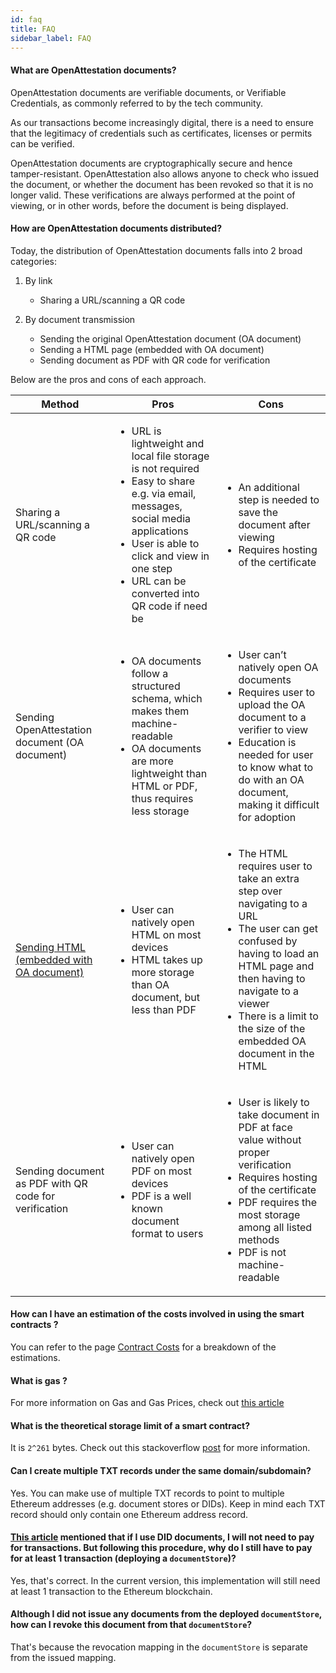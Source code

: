 ```yaml
---
id: faq
title: FAQ
sidebar_label: FAQ
---
```


#### What are OpenAttestation documents?

OpenAttestation documents are verifiable documents, or Verifiable Credentials, as commonly referred to by the tech community. 

As our transactions become increasingly digital, there is a need to ensure that the legitimacy of credentials such as certificates, licenses or permits can be verified. 

OpenAttestation documents are cryptographically secure and hence tamper-resistant. OpenAttestation also allows anyone to check who issued the document, or whether the document has been revoked so that it is no longer valid. These verifications are always performed at the point of viewing, or in other words, before the document is being displayed. 

#### How are OpenAttestation documents distributed?

Today, the distribution of OpenAttestation documents falls into 2 broad categories: 

1. By link 
    - Sharing a URL/scanning a QR code

2. By document transmission 
    - Sending the original OpenAttestation document (OA document) 
    - Sending a HTML page (embedded with OA document)
    - Sending document as PDF with QR code for verification

Below are the pros and cons of each approach. 

<table>
    <thead>
        <tr>
            <th>Method</th>
            <th>Pros</th>
            <th>Cons</th>
        </tr>
    </thead>
    <tbody>
        <tr>
            <td>Sharing a URL/scanning a QR code</td>
            <td>
                <ul>
                    <li>URL is lightweight and local file storage is not required</li>
                    <li>Easy to share e.g. via email, messages, social media applications</li>
                    <li>User is able to click and view in one step</li>
                    <li>URL can be converted into QR code if need be</li>
                </ul>
            </td>
            <td>
                <ul>
                    <li>An additional step is needed to save the document after viewing</li>
                    <li>Requires hosting of the certificate</li>
                </ul>
            </td>
        </tr>
        <tr>
            <td>Sending OpenAttestation document (OA document)</td>
            <td>
                <ul>
                    <li>OA documents follow a structured schema, which makes them machine-readable</li>
                    <li>OA documents are more lightweight than HTML or PDF, thus requires less storage</li>
                </ul>
            </td>
            <td>
                <ul>
                    <li>User can’t natively open OA documents</li>
                    <li>Requires user to upload the OA document to a verifier to view</li>
                    <li>Education is needed for user to know what to do with an OA document, making it difficult for adoption</li>
                </ul>
            </td>
        </tr>
        <tr>
            <td><a href="https://www.openattestation.com/docs/developer-section/quickstart/oa-embedded-html/">Sending HTML (embedded with OA document)</a></td>
            <td>
                <ul>
                    <li>User can natively open HTML on most devices</li>
                    <li>HTML takes up more storage than OA document, but less than PDF</li>
                </ul>
            </td>
            <td>
                <ul>
                    <li>The HTML requires user to take an extra step over navigating to a URL</li>
                    <li>The user can get confused by having to load an HTML page and then having to navigate to a viewer</li>
                    <li>There is a limit to the size of the embedded OA document in the HTML</li>
                </ul>
            </td>
        </tr>
        <tr>
            <td>Sending document as PDF with QR code for verification</td>
            <td>
                <ul>
                    <li>User can natively open PDF on most devices</li>
                    <li>PDF is a well known document format to users</li>
                </ul>
            </td>
            <td>
                <ul>
                    <li>User is likely to take document in PDF at face value without proper verification</li>
                    <li>Requires hosting of the certificate</li>
                    <li>PDF requires the most storage among all listed methods</li>
                    <li>PDF is not machine-readable</li>
                </ul>
            </td>
        </tr>
    </tbody>
</table>

#### How can I have an estimation of the costs involved in using the smart contracts ?

You can refer to the page [Contract Costs](/docs/docs-section/appendix/contract-costs) for a breakdown of the estimations.

#### What is gas ?

For more information on Gas and Gas Prices, check out [this article](https://ethereum.stackexchange.com/questions/3/what-is-meant-by-the-term-gas)

#### What is the theoretical storage limit of a smart contract?

It is `2^261` bytes. Check out this stackoverflow [post](https://ethereum.stackexchange.com/questions/1038/is-there-a-theoretical-limit-for-amount-of-data-that-a-contract-can-store/1040#1040) for more information.

#### Can I create multiple TXT records under the same domain/subdomain?

Yes. You can make use of multiple TXT records to point to multiple Ethereum addresses (e.g. document stores or DIDs). Keep in mind each TXT record should only contain one Ethereum address record.

#### [This article](/docs/docs-section/how-does-it-work/comparison#price) mentioned that if I use DID documents, I will not need to pay for transactions. But following this procedure, why do I still have to pay for at least 1 transaction (deploying a `documentStore`)?

Yes, that's correct. In the current version, this implementation will still need at least 1 transaction to the Ethereum blockchain.

#### Although I did not issue any documents from the deployed `documentStore`, how can I revoke this document from that `documentStore`?

That's because the revocation mapping in the `documentStore` is separate from the issued mapping.
